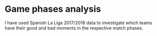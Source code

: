 # Game phases analysis

I have used Spanish La Liga 2017/2018 data to investigate which teams have their good and bad moments in the respective match phases.
